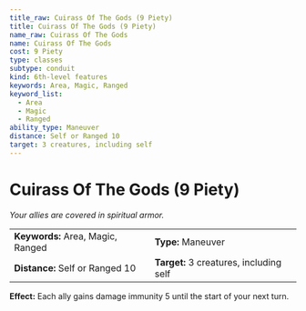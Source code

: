 ```yaml
---
title_raw: Cuirass Of The Gods (9 Piety)
title: Cuirass Of The Gods (9 Piety)
name_raw: Cuirass Of The Gods
name: Cuirass Of The Gods
cost: 9 Piety
type: classes
subtype: conduit
kind: 6th-level features
keywords: Area, Magic, Ranged
keyword_list:
  - Area
  - Magic
  - Ranged
ability_type: Maneuver
distance: Self or Ranged 10
target: 3 creatures, including self
---
```


# Cuirass Of The Gods (9 Piety)

*Your allies are covered in spiritual armor.*

|                                   |                                         |
| :-------------------------------- | :-------------------------------------- |
| **Keywords:** Area, Magic, Ranged | **Type:** Maneuver                      |
| **Distance:** Self or Ranged 10   | **Target:** 3 creatures, including self |

**Effect:** Each ally gains damage immunity 5 until the start of your next turn.
